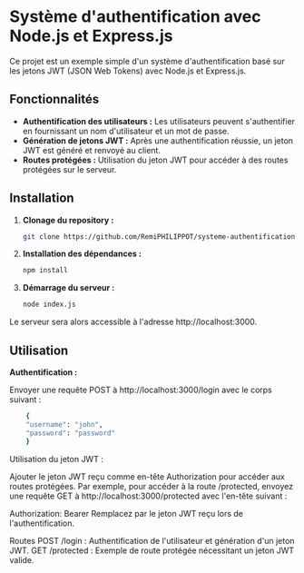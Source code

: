 # Système d'authentification avec Node.js et Express.js

Ce projet est un exemple simple d'un système d'authentification basé sur les jetons JWT (JSON Web Tokens) avec Node.js et Express.js.

## Fonctionnalités

-   **Authentification des utilisateurs :** Les utilisateurs peuvent s'authentifier en fournissant un nom d'utilisateur et un mot de passe.
-   **Génération de jetons JWT :** Après une authentification réussie, un jeton JWT est généré et renvoyé au client.
-   **Routes protégées :** Utilisation du jeton JWT pour accéder à des routes protégées sur le serveur.

## Installation

1. **Clonage du repository :**

    ```bash
    git clone https://github.com/RemiPHILIPPOT/systeme-authentification.git

    ```

2. **Installation des dépendances :**

    ```bash
    npm install
    ```

3. **Démarrage du serveur :**

    ```bash
    node index.js
    ```

Le serveur sera alors accessible à l'adresse http://localhost:3000.

## Utilisation

**Authentification :**

Envoyer une requête POST à http://localhost:3000/login avec le corps suivant :

```bash
    {
    "username": "john",
    "password": "password"
    }
```

Utilisation du jeton JWT :

Ajouter le jeton JWT reçu comme en-tête Authorization pour accéder aux routes protégées. Par exemple, pour accéder à la route /protected, envoyez une requête GET à http://localhost:3000/protected avec l'en-tête suivant :

Authorization: Bearer <your-token>
Remplacez <your-token> par le jeton JWT reçu lors de l'authentification.

Routes
POST /login : Authentification de l'utilisateur et génération d'un jeton JWT.
GET /protected : Exemple de route protégée nécessitant un jeton JWT valide.
